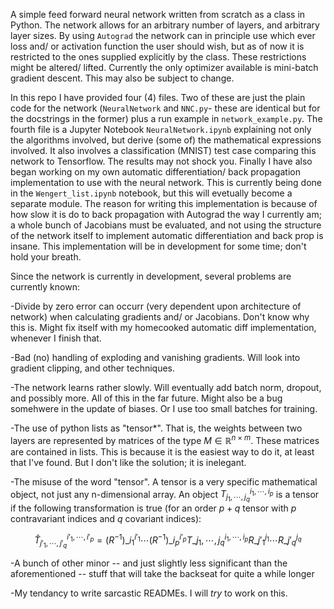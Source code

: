 A simple feed forward neural network written from scratch as a class in Python. 
The network allows for an arbitrary number of layers, and arbitrary layer sizes. 
By using `Autograd` the network can in principle use which ever loss and/ or activation function the user should wish, but as of now it is restricted to the ones supplied explicitly by the class. These restrictions might be altered/ lifted.
Currently the only optimizer available is mini-batch gradient descent. This may also be subject to change.

In this repo I have provided four (4) files. Two of these are just the plain code for the network (`NeuralNetwork` and `NNC.py`- these are identical but for the docstrings in the former) plus a run example in `network_example.py`. The fourth file is a Jupyter Notebook `NeuralNetwork.ipynb` explaining not only the algorithms involved, but derive (some of) the mathematical expressions involved. It also involves a classification (MNIST) test case comparing this network to Tensorflow. The results may not shock you. 
Finally I have also began working on my own automatic differentiation/ back propagation implementation to use with the neural network. This is currently being done in the `Wengert_list.ipynb` notebook, but this will evetually become a separate module. The reason for writing this implementation is because of how slow it is do to back propagation with Autograd the way I currently am; a whole bunch of Jacobians must be evaluated, and not using the structure of the network itself to implement automatic differentiation and back prop is insane. This implementation will be in development for some time; don't hold your breath.

Since the network is currently in development, several problems are currently known:

  -Divide by zero error can occurr (very dependent upon architecture of network) when calculating gradients and/ or Jacobians. Don't know why this is. Might fix itself with my homecooked automatic diff implementation, whenever I finish that.
  
  -Bad (no) handling of exploding and vanishing gradients. Will look into gradient clipping, and other techniques.
  
  -The network learns rather slowly. Will eventually add batch norm, dropout, and possibly more. All of this in the far future. Might also be a bug somehwere in the update of biases. Or I use too small batches for training. 
  
  -The use of python lists as "tensor*". That is, the weights between two layers are represented by matrices of the type $M\in\mathbb{R}^{n\times m}$. These matrices are contained in lists. This is because it is the easiest way to do it, at least that I've found. But I don't like the solution; it is inelegant. 
  
  -The misuse of the word "tensor". A tensor is a very specific mathematical object, not just any n-dimensional array. An object $T_{j_1,\cdots,j_q}^{i_1,\cdots,i_p}$ is a tensor if the following transformation is true (for an order $p+q$ tensor with $p$ contravariant indices and $q$ covariant indices):
  
$$
\hat{T}_{j'_1,\cdots,j'_q}^{i'_1,\cdots,i'_p}=(R^{-1})\_{i_1}^{i'_1}  \cdots  (R^{-1})\_{i_p}^{i'_p}T\_{j_1,\cdots,j_q}^{i_1,\cdots,i_p}R\_{j'_1}^{j_1}\cdots R\_{j'_q}^{j_q}
$$
  
-A bunch of other minor -- and just slightly less significant than the aforementioned -- stuff that will take the backseat for quite a while longer  

-My tendancy to write sarcastic READMEs. I will *try* to work on this.
